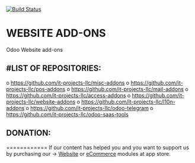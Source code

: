 [![Build Status](https://travis-ci.com/it-projects-llc/website-addons.svg?branch=13.0)](https://travis-ci.com/it-projects-llc/website-addons)

# WEBSITE ADD-ONS
  Odoo Website add-ons

#LIST OF REPOSITORIES:
----------------------

o https://github.com/it-projects-llc/misc-addons
o https://github.com/it-projects-llc/pos-addons
o https://github.com/it-projects-llc/mail-addons
o https://github.com/it-projects-llc/access-addons
o https://github.com/it-projects-llc/website-addons
o https://github.com/it-projects-llc/l10n-addons
o https://github.com/it-projects-llc/odoo-telegram
o https://github.com/it-projects-llc/odoo-saas-tools

## DONATION:
============
If our content has helped you and you want to support us by purchasing our -> [Website](https://apps.odoo.com/apps/modules/category/Website/browse?price=Paid&order=Newest&author=IT-Projects+LLC) or [eCommerce](https://apps.odoo.com/apps/modules/category/eCommerce/browse?price=Paid&order=Newest&author=IT-Projects+LLC) modules at app store.
